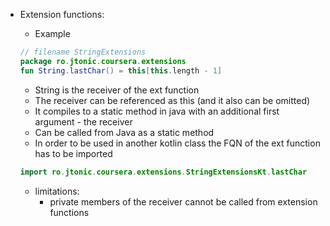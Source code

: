 

- Extension functions:
 
    - Example
    ```kotlin
    // filename StringExtensions
    package ro.jtonic.coursera.extensions
    fun String.lastChar() = this[this.length - 1]
    ```
    - String is the receiver of the ext function
    - The receiver can be referenced as this (and it also can be omitted)
    - It compiles to a static method in java with an additional first argument - the receiver
    - Can be called from Java as a static method
    - In order to be used in another kotlin class the FQN of the ext function has to be imported
    ```kotlin
    import ro.jtonic.coursera.extensions.StringExtensionsKt.lastChar
    ```
    - limitations:
        - private members of the receiver cannot be called from extension functions
        

    
